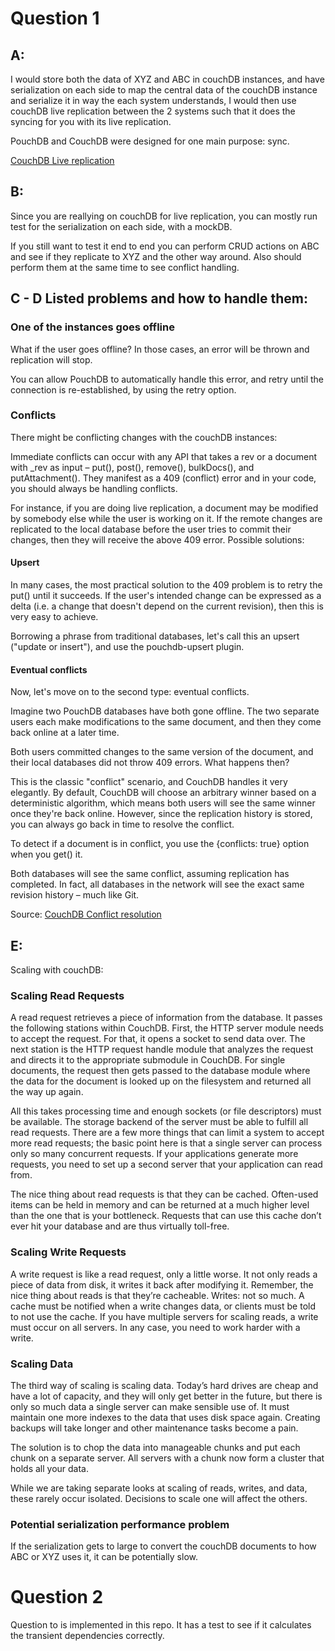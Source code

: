 # Question 1
## A:

I would store both the data of XYZ and ABC in couchDB instances, and have serialization on each side to map the central data of the couchDB instance and serialize it in way the each system understands, I would then use couchDB live replication between the 2 systems such that it does the syncing for you with its live replication.

PouchDB and CouchDB were designed for one main purpose: sync.

[CouchDB Live replication](https://pouchdb.com/guides/replication.html#live%E2%80%93replication)

## B:

Since you are reallying on couchDB for live replication, you can mostly run test for the serialization on each side, with a mockDB.

If you still want to test it end to end you can perform CRUD actions on ABC and see if they replicate to XYZ and the other way around. Also should perform them at the same time to see conflict handling.

## C - D Listed problems and how to handle them:

### One of the instances goes offline

What if the user goes offline? In those cases, an error will be thrown and replication will stop.

You can allow PouchDB to automatically handle this error, and retry until the connection is re-established, by using the retry option.

### Conflicts

There might be conflicting changes with the couchDB instances:

Immediate conflicts can occur with any API that takes a rev or a document with _rev as input – put(), post(), remove(), bulkDocs(), and putAttachment(). They manifest as a 409 (conflict) error and in your code, you should always be handling conflicts.

For instance, if you are doing live replication, a document may be modified by somebody else while the user is working on it. If the remote changes are replicated to the local database before the user tries to commit their changes, then they will receive the above 409 error. Possible solutions:

#### Upsert
In many cases, the most practical solution to the 409 problem is to retry the put() until it succeeds. If the user's intended change can be expressed as a delta (i.e. a change that doesn't depend on the current revision), then this is very easy to achieve.

Borrowing a phrase from traditional databases, let's call this an upsert ("update or insert"), and use the pouchdb-upsert plugin.

#### Eventual conflicts
Now, let's move on to the second type: eventual conflicts.

Imagine two PouchDB databases have both gone offline. The two separate users each make modifications to the same document, and then they come back online at a later time.

Both users committed changes to the same version of the document, and their local databases did not throw 409 errors. What happens then?

This is the classic "conflict" scenario, and CouchDB handles it very elegantly. By default, CouchDB will choose an arbitrary winner based on a deterministic algorithm, which means both users will see the same winner once they're back online. However, since the replication history is stored, you can always go back in time to resolve the conflict.

To detect if a document is in conflict, you use the {conflicts: true} option when you get() it.

Both databases will see the same conflict, assuming replication has completed. In fact, all databases in the network will see the exact same revision history – much like Git.

Source: [CouchDB Conflict resolution](https://pouchdb.com/guides/conflicts.html)

## E:

Scaling with couchDB:

### Scaling Read Requests
A read request retrieves a piece of information from the database. It passes the following stations within CouchDB. First, the HTTP server module needs to accept the request. For that, it opens a socket to send data over. The next station is the HTTP request handle module that analyzes the request and directs it to the appropriate submodule in CouchDB. For single documents, the request then gets passed to the database module where the data for the document is looked up on the filesystem and returned all the way up again.

All this takes processing time and enough sockets (or file descriptors) must be available. The storage backend of the server must be able to fulfill all read requests. There are a few more things that can limit a system to accept more read requests; the basic point here is that a single server can process only so many concurrent requests. If your applications generate more requests, you need to set up a second server that your application can read from.

The nice thing about read requests is that they can be cached. Often-used items can be held in memory and can be returned at a much higher level than the one that is your bottleneck. Requests that can use this cache don’t ever hit your database and are thus virtually toll-free.

### Scaling Write Requests
A write request is like a read request, only a little worse. It not only reads a piece of data from disk, it writes it back after modifying it. Remember, the nice thing about reads is that they’re cacheable. Writes: not so much. A cache must be notified when a write changes data, or clients must be told to not use the cache. If you have multiple servers for scaling reads, a write must occur on all servers. In any case, you need to work harder with a write.

### Scaling Data
The third way of scaling is scaling data. Today’s hard drives are cheap and have a lot of capacity, and they will only get better in the future, but there is only so much data a single server can make sensible use of. It must maintain one more indexes to the data that uses disk space again. Creating backups will take longer and other maintenance tasks become a pain.

The solution is to chop the data into manageable chunks and put each chunk on a separate server. All servers with a chunk now form a cluster that holds all your data.

While we are taking separate looks at scaling of reads, writes, and data, these rarely occur isolated. Decisions to scale one will affect the others.

### Potential serialization performance problem

If the serialization gets to large to convert the couchDB documents to how ABC or XYZ uses it, it can be potentially slow.

# Question 2

Question to is implemented in this repo. It has a test to see if it calculates the transient dependencies correctly.